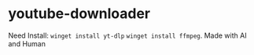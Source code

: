 # youtube-downloader
Need Install:
`winget install yt-dlp`
`winget install ffmpeg`.
Made with AI and Human

